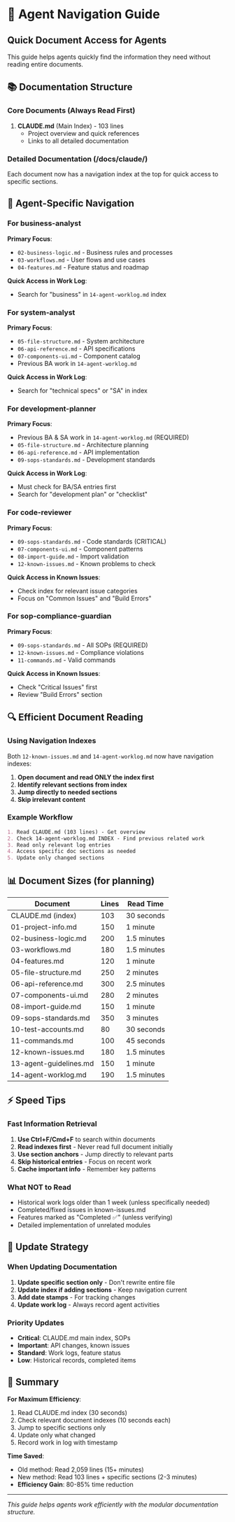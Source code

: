 # 🧭 Agent Navigation Guide

## Quick Document Access for Agents

This guide helps agents quickly find the information they need without reading entire documents.

## 📚 Documentation Structure

### Core Documents (Always Read First)

1. **CLAUDE.md** (Main Index) - 103 lines
   - Project overview and quick references
   - Links to all detailed documentation

### Detailed Documentation (/docs/claude/)

Each document now has a navigation index at the top for quick access to specific sections.

## 🎯 Agent-Specific Navigation

### For business-analyst

**Primary Focus**:

- `02-business-logic.md` - Business rules and processes
- `03-workflows.md` - User flows and use cases
- `04-features.md` - Feature status and roadmap

**Quick Access in Work Log**:

- Search for "business" in `14-agent-worklog.md` index

### For system-analyst

**Primary Focus**:

- `05-file-structure.md` - System architecture
- `06-api-reference.md` - API specifications
- `07-components-ui.md` - Component catalog
- Previous BA work in `14-agent-worklog.md`

**Quick Access in Work Log**:

- Search for "technical specs" or "SA" in index

### For development-planner

**Primary Focus**:

- Previous BA & SA work in `14-agent-worklog.md` (REQUIRED)
- `05-file-structure.md` - Architecture planning
- `06-api-reference.md` - API implementation
- `09-sops-standards.md` - Development standards

**Quick Access in Work Log**:

- Must check for BA/SA entries first
- Search for "development plan" or "checklist"

### For code-reviewer

**Primary Focus**:

- `09-sops-standards.md` - Code standards (CRITICAL)
- `07-components-ui.md` - Component patterns
- `08-import-guide.md` - Import validation
- `12-known-issues.md` - Known problems to check

**Quick Access in Known Issues**:

- Check index for relevant issue categories
- Focus on "Common Issues" and "Build Errors"

### For sop-compliance-guardian

**Primary Focus**:

- `09-sops-standards.md` - All SOPs (REQUIRED)
- `12-known-issues.md` - Compliance violations
- `11-commands.md` - Valid commands

**Quick Access in Known Issues**:

- Check "Critical Issues" first
- Review "Build Errors" section

## 🔍 Efficient Document Reading

### Using Navigation Indexes

Both `12-known-issues.md` and `14-agent-worklog.md` now have navigation indexes:

1. **Open document and read ONLY the index first**
2. **Identify relevant sections from index**
3. **Jump directly to needed sections**
4. **Skip irrelevant content**

### Example Workflow

```markdown
1. Read CLAUDE.md (103 lines) - Get overview
2. Check 14-agent-worklog.md INDEX - Find previous related work
3. Read only relevant log entries
4. Access specific doc sections as needed
5. Update only changed sections
```

## 📊 Document Sizes (for planning)

| Document               | Lines | Read Time   |
| ---------------------- | ----- | ----------- |
| CLAUDE.md (index)      | 103   | 30 seconds  |
| 01-project-info.md     | 150   | 1 minute    |
| 02-business-logic.md   | 200   | 1.5 minutes |
| 03-workflows.md        | 180   | 1.5 minutes |
| 04-features.md         | 120   | 1 minute    |
| 05-file-structure.md   | 250   | 2 minutes   |
| 06-api-reference.md    | 300   | 2.5 minutes |
| 07-components-ui.md    | 280   | 2 minutes   |
| 08-import-guide.md     | 150   | 1 minute    |
| 09-sops-standards.md   | 350   | 3 minutes   |
| 10-test-accounts.md    | 80    | 30 seconds  |
| 11-commands.md         | 100   | 45 seconds  |
| 12-known-issues.md     | 180   | 1.5 minutes |
| 13-agent-guidelines.md | 150   | 1 minute    |
| 14-agent-worklog.md    | 190   | 1.5 minutes |

## ⚡ Speed Tips

### Fast Information Retrieval

1. **Use Ctrl+F/Cmd+F** to search within documents
2. **Read indexes first** - Never read full document initially
3. **Use section anchors** - Jump directly to relevant parts
4. **Skip historical entries** - Focus on recent work
5. **Cache important info** - Remember key patterns

### What NOT to Read

- Historical work logs older than 1 week (unless specifically needed)
- Completed/fixed issues in known-issues.md
- Features marked as "Completed ✅" (unless verifying)
- Detailed implementation of unrelated modules

## 🔄 Update Strategy

### When Updating Documentation

1. **Update specific section only** - Don't rewrite entire file
2. **Update index if adding sections** - Keep navigation current
3. **Add date stamps** - For tracking changes
4. **Update work log** - Always record agent activities

### Priority Updates

- **Critical**: CLAUDE.md main index, SOPs
- **Important**: API changes, known issues
- **Standard**: Work logs, feature status
- **Low**: Historical records, completed items

## 📝 Summary

**For Maximum Efficiency**:

1. Read CLAUDE.md index (30 seconds)
2. Check relevant document indexes (10 seconds each)
3. Jump to specific sections only
4. Update only what changed
5. Record work in log with timestamp

**Time Saved**:

- Old method: Read 2,059 lines (15+ minutes)
- New method: Read 103 lines + specific sections (2-3 minutes)
- **Efficiency Gain**: 80-85% time reduction

---

_This guide helps agents work efficiently with the modular documentation structure._
